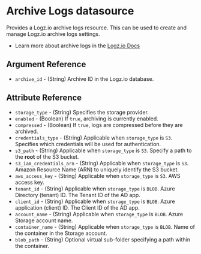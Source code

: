 # Archive Logs datasource

Provides a Logz.io archive logs resource. This can be used to create and manage Logz.io archive logs settings.

* Learn more about archive logs in the [Logz.io Docs](https://docs.logz.io/api/#tag/Archive-logs)

## Argument Reference
* `archive_id` - (String) Archive ID in the Logz.io database.

## Attribute Reference
* `storage_type` - (String) Specifies the storage provider.
* `enabled` - (Boolean) If `true`, archiving is currently enabled.
* `compressed` - (Boolean) If `true`, logs are compressed before they are archived.
* `credentials_type` - (String) Applicable when `storage_type` is `S3`. Specifies which credentials will be used for authentication.
* `s3_path` - (String) Applicable when `storage_type` is `S3`. Specify a path to the **root** of the S3 bucket.
* `s3_iam_credentials_arn` - (String) Applicable when `storage_type` is `S3`. Amazon Resource Name (ARN) to uniquely identify the S3 bucket.
* `aws_access_key` - (String) Applicable when `storage_type` is `S3`. AWS access key.
* `tenant_id` - (String) Applicable when `storage_type` is `BLOB`. Azure Directory (tenant) ID. The Tenant ID of the AD app.
* `client_id` - (String) Applicable when `storage_type` is `BLOB`. Azure application (client) ID. The Client ID of the AD app.
* `account_name` - (String) Applicable when `storage_type` is `BLOB`. Azure Storage account name.
* `container_name` - (String) Applicable when `storage_type` is `BLOB`. Name of the container in the Storage account.
* `blob_path` - (String) Optional virtual sub-folder specifying a path within the container.


